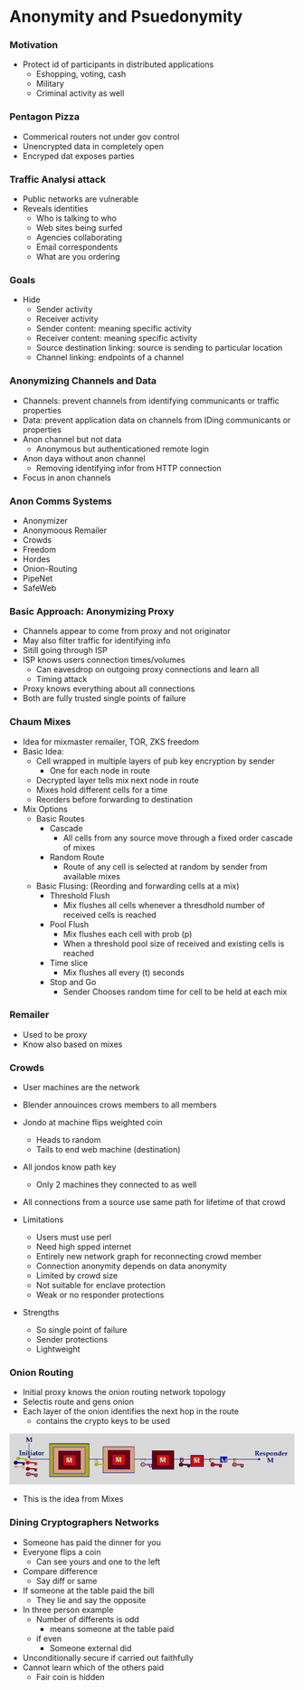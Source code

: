 

# Anonymity and Psuedonymity


### Motivation
- Protect id of participants in distributed applications 
    - Eshopping, voting, cash
    - Military
    - Criminal activity as well

### Pentagon Pizza 
- Commerical routers not under gov control 
- Unencrypted data in completely open
- Encryped dat exposes parties

### Traffic Analysi attack
- Public networks are vulnerable
- Reveals identities
    - Who is talking to who
    - Web sites being surfed
    - Agencies collaborating
    - Email correspondents
    - What are you ordering

### Goals
- Hide
    - Sender activity
    - Receiver activity
    - Sender content: meaning specific activity
    - Receiver content: meaning specific activity
    - Source destination linking: source is sending to particular location
    - Channel linking: endpoints of a channel

### Anonymizing Channels and Data
- Channels: prevent channels from identifying communicants or traffic properties
- Data: prevent application data on channels from IDing communicants or properties
- Anon channel but not data
    - Anonymous but authenticationed remote login
- Anon daya without anon channel
    - Removing identifying infor from HTTP connection 
- Focus in anon channels


### Anon Comms Systems
- Anonymizer 
- Anonymoous Remailer
- Crowds
- Freedom
- Hordes
- Onion-Routing
- PipeNet
- SafeWeb


### Basic Approach: Anonymizing Proxy
- Channels appear to come from proxy and not originator
- May also filter traffic for identifying info
- Sitill going through ISP
- ISP knows users connection times/volumes
    - Can eavesdrop on outgoing proxy connections and learn all
    - Timing attack
- Proxy knows everything about all connections
- Both are fully trusted single points of failure

### Chaum Mixes
- Idea for mixmaster remailer, TOR, ZKS freedom
- Basic Idea:
    - Cell wrapped in multiple layers of pub key encryption by sender
        - One for each node in route
    - Decrypted layer tells mix next node in route
    - Mixes hold different cells for a time 
    - Reorders before forwarding to destination
- Mix Options
    - Basic Routes
        - Cascade
            - All cells from any source move through a fixed order cascade of mixes
        - Random Route
            - Route of any cell is selected at random by sender from available mixes
    - Basic Flusing: (Reording and forwarding cells at a mix)
        - Threshold Flush
            - Mix flushes all cells whenever a thresdhold number of received cells is reached
        - Pool Flush
            - Mix flushes each cell with prob (p) 
            - When a threshold pool size of received and existing cells is reached
        - Time slice
            - Mix flushes all every (t) seconds
        - Stop and Go
            - Sender Chooses random time for cell to be held at each mix


### Remailer 
- Used to be proxy
- Know also based on mixes

### Crowds
- User machines are the network 
- Blender annouinces crows members to all members
- Jondo at machine flips weighted coin
    - Heads to random
    - Tails to end web machine (destination)
-  All jondos know path key
    - Only 2 machines they connected to as well
- All connections from a source use same path for lifetime of that crowd


- Limitations
    - Users must use perl
    - Need high spped internet
    - Entirely new network graph for reconnecting crowd member
    - Connection anonymity depends on data anonymity
    - Limited by crowd size
    - Not suitable for enclave protection
    - Weak or no responder protections

- Strengths
    - So single point of failure
    - Sender protections
    - Lightweight



### Onion Routing
- Initial proxy knows the onion routing network topology
- Selectis route and gens onion
- Each layer of the onion identifies the next hop in the route
    - contains the crypto keys to be used 

![onion](./onion.png)


- This is the idea from Mixes


### Dining Cryptographers Networks
- Someone has paid the dinner for you
- Everyone flips a coin
    - Can see yours and one to the left
- Compare difference
    - Say diff or same
- If someone at the table paid the bill
    - They lie and say the opposite
- In three person example
    - Number of differents is odd 
        - means someone at the table paid
    - if even 
        - Someone external did
- Unconditionally secure if carried out faithfully
- Cannot learn which of the others paid
    - Fair coin is hidden 













